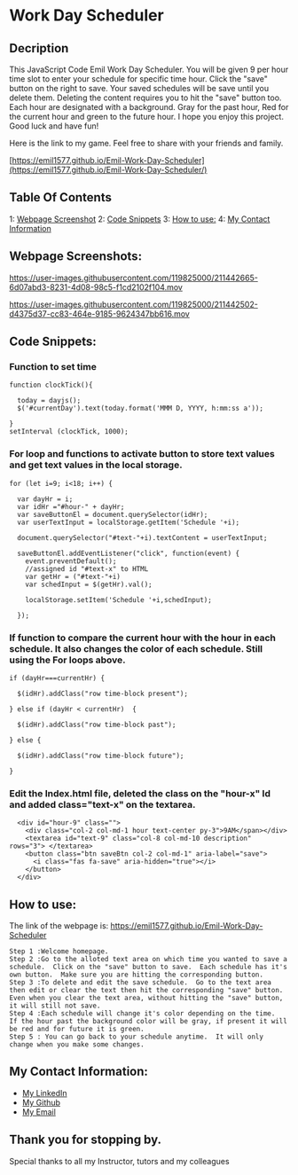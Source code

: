 # Work Day Scheduler

## Decription

This JavaScript Code Emil Work Day Scheduler.  You will be given 9 per hour time slot to enter your schedule for specific time hour.  Click the "save" button on the right to save. Your saved schedules will be save until you delete them.  Deleting the content requires you to hit the "save" button too.  Each hour are designated with a background.  Gray for the past hour, Red for the current hour and green to the future hour.  I hope you enjoy this project. Good luck and have fun!

Here is the link to my game.  Feel free to share with your friends and family.

[https://emil1577.github.io/Emil-Work-Day-Scheduler](https://emil1577.github.io/Emil-Work-Day-Scheduler/)


## Table Of Contents

1: [Webpage Screenshot](https://github.com/Emil1577/Emil-Work-Day-Scheduler/blob/main/README.md#webpage-screenshots)
2: [Code Snippets](https://github.com/Emil1577/Emil-Work-Day-Scheduler/blob/main/README.md#code-snippets)
3: [How to use:](https://github.com/Emil1577/Emil-Work-Day-Scheduler/blob/main/README.md#how-to-use)
4: [My Contact Information](https://github.com/Emil1577/Emil-Work-Day-Scheduler/blob/main/README.md#my-contact-information)

## Webpage Screenshots:


https://user-images.githubusercontent.com/119825000/211442665-6d07abd3-8231-4d08-98c5-f1cd2102f104.mov


https://user-images.githubusercontent.com/119825000/211442502-d4375d37-cc83-464e-9185-9624347bb616.mov

## Code Snippets: 

### Function to set time

    function clockTick(){

      today = dayjs();
      $('#currentDay').text(today.format('MMM D, YYYY, h:mm:ss a'));

    }
    setInterval (clockTick, 1000);
    
### For loop and functions to activate button to store text values and get text values in the local storage.

    for (let i=9; i<18; i++) {

      var dayHr = i;
      var idHr ="#hour-" + dayHr;
      var saveButtonEl = document.querySelector(idHr);  
      var userTextInput = localStorage.getItem('Schedule '+i);

      document.querySelector("#text-"+i).textContent = userTextInput;

      saveButtonEl.addEventListener("click", function(event) {
        event.preventDefault();
        //assigned id "#text-x" to HTML
        var getHr = ("#text-"+i)
        var schedInput = $(getHr).val();

        localStorage.setItem('Schedule '+i,schedInput);

      }); 

### If function to compare the current hour with the hour in each schedule.  It also changes the color of each schedule.  Still using the For loops above.


    if (dayHr===currentHr) {

      $(idHr).addClass("row time-block present");

    } else if (dayHr < currentHr)  { 

      $(idHr).addClass("row time-block past");

    } else {

      $(idHr).addClass("row time-block future");

    }

### Edit the Index.html file, deleted the class on the "hour-x" Id and added class="text-x" on the textarea.

      <div id="hour-9" class=""> 
        <div class="col-2 col-md-1 hour text-center py-3">9AM</span></div>
        <textarea id="text-9" class="col-8 col-md-10 description" rows="3"> </textarea>
        <button class="btn saveBtn col-2 col-md-1" aria-label="save">
          <i class="fas fa-save" aria-hidden="true"></i>
        </button>
      </div>
   

## How to use:

The link of the webpage is: https://emil1577.github.io/Emil-Work-Day-Scheduler

    Step 1 :Welcome homepage.
    Step 2 :Go to the alloted text area on which time you wanted to save a schedule.  Click on the "save" button to save.  Each schedule has it's own button.  Make sure you are hitting the corresponding button.
    Step 3 :To delete and edit the save schedule.  Go to the text area then edit or clear the text then hit the corresponding "save" button.  Even when you clear the text area, without hitting the "save" button, it will still not save.
    Step 4 :Each schedule will change it's color depending on the time.  If the hour past the background color will be gray, if present it will be red and for future it is green.
    Step 5 : You can go back to your schedule anytime.  It will only change when you make some changes.

## My Contact Information:

* [My LinkedIn](https://www.linkedin.com/in/emil-ronquillo-76832a32/)
* [My Github](https://github.com/Emil1577)
* [My Email](mailto:emilronquillo@gmail.com)

## Thank you for stopping by. 

Special thanks to all my Instructor, tutors and my colleagues





